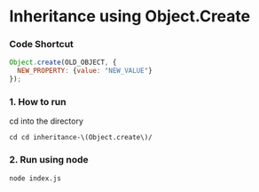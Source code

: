 # Inheritance using Object.Create

### Code Shortcut
```javascript
Object.create(OLD_OBJECT, {
  NEW_PROPERTY: {value: "NEW_VALUE"}
});
```

### 1. How to run
cd into the directory
```
cd cd inheritance-\(Object.create\)/
```

### 2. Run using node
```
node index.js
```
